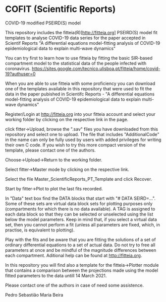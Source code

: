 # COFIT (Scientific Reports)
COVID-19 modified PSEIRD(S) model

This repository includes the fitteia(R)[http://fitteia.org] PSEIRD(S) model fit templates to analyse COVID-19 data series
for the paper accepted in Scientif Reports "A differential equations model-fitting analysis of COVID-19 epidemiological data to explain multi-wave dynamics"

You can try first to learn how to use fitteia by fitting the basic SIR-based compartment model to the statistical data of the people infected with coronavirus. 
https://sites.google.com/tecnico.ulisboa.pt/fitteia/home/covid-19?authuser=0

When you are able to use fitteia with some proficiency you can download one of the templates available in this repository that were used to fit the data in the paper pubished in Scientifc Reports - "A differential equations model-fitting analysis of COVID-19 epidemiological data to explain multi-wave dynamics"

Register/Login at http://fitteia.org into your fitteia account and select your working folder by clicking on the respective link in the page.

click fitter->Upload, browse the ".sav" files you have downloaded from this repository and select one to upload. The file that includes "AdditionalCode" in the name can only be fully used by users with added privileges for writing their own C code. If you wish to try this more compact version of the template, please contact one of the authors.

Choose->Upload->Return to the working folder.

Select fitter->Master mode by clicking on the respective link.

Select the file Master_ScientificReports_PT_Template and click Recover.

Start by fitter->Plot to plot the last fits recorded.

In "Data" text box find the DATA blocks that start with "# DATA SEIRD=...". Some of these sets are virtual data block sets for plotting purposes only (compartments for which there is no data available). A TAG is assigned to each data block so that they can be selected or unselected using the list below the model parameters. Keep in mind that, if you select a virtual data set, then you cannot perform a fit (unless all parameters are fixed, which, in practise, is equivalent to plotting). 

Play with the fits and be aware that you are fitting the solutions of a set of ordinary differential equations to a set of actual data. Do not try to free all parameters at once and be mindful of the magnitude differences between each compartment. Aditional help can be found at http://fitteia.org.

In this repository you will find also a template for the fitteia->Plotter module that contains a comparison between the projections made using the model fitted parameters to the data untill 14 March 2021.

Please contact one of the authors in case of need some assistence.

Pedro Sebastião
Maria Beira
